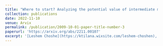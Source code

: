 ```yaml
---
title: "Where to start? Analyzing the potential value of intermediate models"
collection: publications
date: 2022-11-10
venue: Arvix
permalink: /publication/2009-10-01-paper-title-number-3
paperurl: 'https://arxiv.org/abs/2211.00107'
excerpt: '[Leshem Choshe](https://ktilana.wixsite.com/leshem-choshen), Elad Venezian, Shachar Don-Yehiya, Noam Slonim, and Yoav Katz.'
---
```

